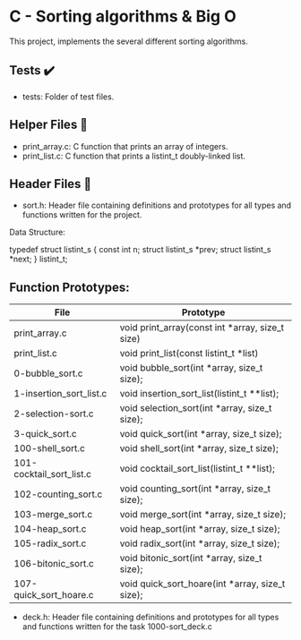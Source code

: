 # C - Sorting algorithms & Big O

This project, implements the  several different sorting algorithms.

## Tests ✔️

* tests: Folder of test files.

## Helper Files 🙌

* print_array.c: C function that prints an array of integers.
* print_list.c: C function that prints a listint_t doubly-linked list.

## Header Files 📁

* sort.h: Header file containing definitions and prototypes for all types and functions written for the project.

Data Structure:

typedef struct listint_s
{
	const int n;
	struct listint_s *prev;
	struct listint_s *next;
} listint_t;

## Function Prototypes:
|File|Prototype|
|----|--------|
|print_array.c|void print_array(const int *array, size_t size)|
|print_list.c|void print_list(const listint_t *list)|
|0-bubble_sort.c|void bubble_sort(int *array, size_t size);|
|1-insertion_sort_list.c|void insertion_sort_list(listint_t **list);|
|2-selection-sort.c|void selection_sort(int *array, size_t size);|
|3-quick_sort.c|void quick_sort(int *array, size_t size);|
|100-shell_sort.c|void shell_sort(int *array, size_t size);|
|101-cocktail_sort_list.c|void cocktail_sort_list(listint_t **list);|
|102-counting_sort.c|void counting_sort(int *array, size_t size);|
|103-merge_sort.c|void merge_sort(int *array, size_t size);|
|104-heap_sort.c|void heap_sort(int *array, size_t size);|
|105-radix_sort.c|void radix_sort(int *array, size_t size);|
|106-bitonic_sort.c|void bitonic_sort(int *array, size_t size);|
|107-quick_sort_hoare.c|void quick_sort_hoare(int *array, size_t size);|

* deck.h: Header file containing definitions and prototypes for all types and functions written for the task 1000-sort_deck.c
